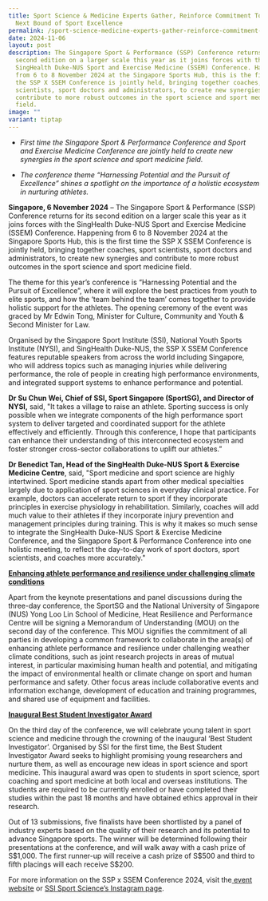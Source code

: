 ```yaml
---
title: Sport Science & Medicine Experts Gather, Reinforce Commitment Towards
  Next Bound of Sport Excellence
permalink: /sport-science-medicine-experts-gather-reinforce-commitment-towards-next-bound-of-sport-excellence/
date: 2024-11-06
layout: post
description: The Singapore Sport & Performance (SSP) Conference returns for its
  second edition on a larger scale this year as it joins forces with the
  SingHealth Duke-NUS Sport and Exercise Medicine (SSEM) Conference. Happening
  from 6 to 8 November 2024 at the Singapore Sports Hub, this is the first time
  the SSP X SSEM Conference is jointly held, bringing together coaches, sport
  scientists, sport doctors and administrators, to create new synergies and
  contribute to more robust outcomes in the sport science and sport medicine
  field.
image: ""
variant: tiptap
---
```

<ul data-tight="true" class="tight">
<li>
<p><em>First time the Singapore Sport &amp; Performance Conference and Sport and Exercise Medicine Conference are jointly held to create new synergies in the sport science and sport medicine field.</em>
</p>
</li>
<li>
<p><em>The conference theme “Harnessing Potential and the Pursuit of Excellence” shines a spotlight on the importance of a holistic ecosystem in nurturing athletes.</em>
</p>
</li>
</ul>
<p><strong>Singapore, 6 November 2024</strong> – The Singapore Sport &amp;
Performance (SSP) Conference returns for its second edition on a larger
scale this year as it joins forces with the SingHealth Duke-NUS Sport and
Exercise Medicine (SSEM) Conference. Happening from 6 to 8 November 2024
at the Singapore Sports Hub, this is the first time the SSP X SSEM Conference
is jointly held, bringing together coaches, sport scientists, sport doctors
and administrators, to create new synergies and contribute to more robust
outcomes in the sport science and sport medicine field.</p>
<p>The theme for this year’s conference is “Harnessing Potential and the
Pursuit of Excellence”, where it will explore the best practices from youth
to elite sports, and how the ‘team behind the team’ comes together to provide
holistic support for the athletes. The opening ceremony of the event was
graced by Mr Edwin Tong, Minister for Culture, Community and Youth &amp;
Second Minister for Law.</p>
<p>Organised by the Singapore Sport Institute (SSI), National Youth Sports
Institute (NYSI), and SingHealth Duke-NUS, the SSP X SSEM Conference features
reputable speakers from across the world including Singapore, who will
address topics such as managing injuries while delivering performance,
the role of people in creating high performance environments, and integrated
support systems to enhance performance and potential.</p>
<p><strong>Dr Su Chun Wei, Chief of SSI, Sport Singapore (SportSG), and Director of NYSI,</strong> said,
"It takes a village to raise an athlete. Sporting success is only possible
when we integrate components of the high performance sport system to deliver
targeted and coordinated support for the athlete effectively and efficiently.
Through this conference, I hope that participants can enhance their understanding
of this interconnected ecosystem and foster stronger cross-sector collaborations
to uplift our athletes.”</p>
<p><strong>Dr Benedict Tan, Head of the SingHealth Duke-NUS Sport &amp; Exercise Medicine Centre</strong>,
said, "Sport medicine and sport science are highly intertwined. Sport medicine
stands apart from other medical specialties largely due to application
of sport sciences in everyday clinical practice. For example, doctors can
accelerate return to sport if they incorporate principles in exercise physiology
in rehabilitation. Similarly, coaches will add much value to their athletes
if they incorporate injury prevention and management principles during
training. This is why it makes so much sense to integrate the SingHealth
Duke-NUS Sport &amp; Exercise Medicine Conference, and the Singapore Sport
&amp; Performance Conference into one holistic meeting, to reflect the
day-to-day work of sport doctors, sport scientists, and coaches more accurately."</p>
<p><strong><u>Enhancing athlete performance and resilience under challenging climate conditions</u></strong>
</p>
<p>Apart from the keynote presentations and panel discussions during the
three-day conference, the SportSG and the National University of Singapore
(NUS) Yong Loo Lin School of Medicine, Heat Resilience and Performance
Centre will be signing a Memorandum of Understanding (MOU) on the second
day of the conference. This MOU signifies the commitment of all parties
in developing a common framework to collaborate in the area(s) of enhancing
athlete performance and resilience under challenging weather climate conditions,
such as joint research projects in areas of mutual interest, in particular
maximising human health and potential, and mitigating the impact of environmental
health or climate change on sport and human performance and safety. Other
focus areas include collaborative events and information exchange, development
of education and training programmes, and shared use of equipment and facilities.</p>
<p></p>
<p><strong><u>Inaugural Best Student Investigator Award</u></strong>
</p>
<p>On the third day of the conference, we will celebrate young talent in
sport science and medicine through the crowning of the inaugural ‘Best
Student Investigator’. Organised by SSI for the first time, the Best Student
Investigator Award seeks to highlight promising young researchers and nurture
them, as well as encourage new ideas in sport science and sport medicine.
This inaugural award was open to students in sport science, sport coaching
and sport medicine at both local and overseas institutions. The students
are required to be currently enrolled or have completed their studies within
the past 18 months and have obtained ethics approval in their research.</p>
<p></p>
<p>Out of 13 submissions, five finalists have been shortlisted by a panel
of industry experts based on the quality of their research and its potential
to advance Singapore sports. The winner will be determined following their
presentations at the conference, and will walk away with a cash prize of
S$1,000. The first runner-up will receive a cash prize of S$500 and third
to fifth placings will each receive S$200.</p>
<p></p>
<p>For more information on the SSP x SSEM Conference 2024, visit the<a href="https://www.nysi.org.sg/about-nysi/events/ssp-x-ssem-2024" rel="noopener noreferrer nofollow" target="_blank"> event website</a> or
<a href="https://www.instagram.com/ssisportscience/" rel="noopener noreferrer nofollow" target="_blank">SSI Sport Science’s Instagram page</a>.</p>